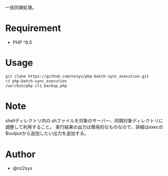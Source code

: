 一括同期処理。

# Requirement
* PHP ^8.0

# Usage
```bash
git clone https://github.com/nzsys/php-batch-sync_execution.git
cd php-batch-sync_execution
/usr/bin/php cli_backup.php
```
# Note
shellディレクトリ内の.shファイルを対象のサーバー、同期対象ディレクトリに調整して利用すること。
実行結果の出力は簡易的なものなので、詳細はexecの$outputから追加したい出力を追加する。

# Author
* @nz2sys